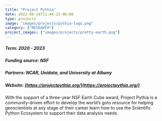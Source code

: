```yaml
---
title: "Project Pythia"
date: 2022-06-24T11:44:13-06:00
type: projects
image: "images/projects/pythia-logo.png"
category: ["RESEARCH"]
project_images: ["images/projects/pretty-earth.png"]
---
```


##### Term: 2020 - 2023
##### Funding source: NSF
##### Partners: NCAR, Unidata, and University at Albany
##### Website: [https://projectpythia.org/](https://projectpythia.org/)

With the support of a three-year NSF Earth Cube award, Project
Pythia is a community-driven effort to develop the world’s goto
resource for helping geoscientists at any stage of their career
learn how to use the Scientific Python Ecosystem to support their
data analysis needs.

